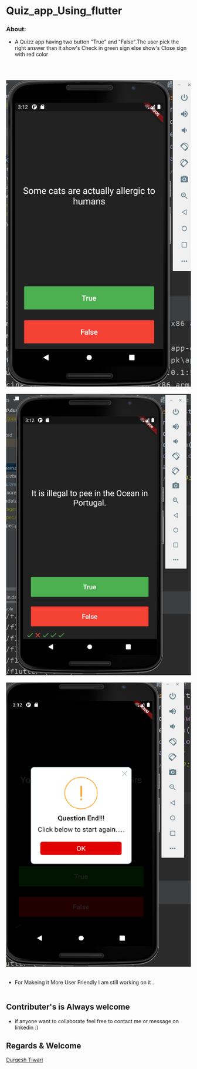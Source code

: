 # Quiz_app_Using_flutter

### About:
- A Quizz app having two button "True" and "False".The user pick the right answer than it show's Check in green sign else show's Close sign with red color

<br><br>


![s1](https://github.com/blackhat955/Quiz_app_Using_flutter/blob/main/images/Screenshot%20(145).png) <br><br>
![s2](https://github.com/blackhat955/Quiz_app_Using_flutter/blob/main/images/Screenshot%20(146).png)  <br><br>
![s3](https://github.com/blackhat955/Quiz_app_Using_flutter/blob/main/images/Screenshot%20(147).png)  <br><br>

- For Makeing it  More User Friendly I am still working on it .<br><br>
## Contributer's is Always welcome 
- if anyone want to collaborate feel free to contact me or message on linkedin    :)  <br>
## Regards & Welcome <br>

[Durgesh Tiwari](https://www.linkedin.com/in/durgesh98/)



